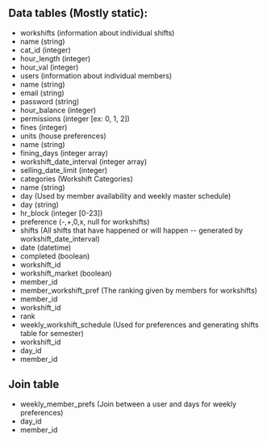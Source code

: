 ## Data tables (Mostly static):
* workshifts (information about individual shifts)
 * name (string)
 * cat_id (integer)
 * hour_length (integer)
 * hour_val (integer)
* users (information about individual members)
 * name (string)
 * email (string)
 * password (string)
 * hour_balance (integer)
 * permissions (integer [ex: 0, 1, 2])
 * fines (integer)
* units (house preferences)
 * name (string)
 * fining_days (integer array)
 * workshift_date_interval (integer array)
 * selling_date_limit (integer)
* categories (Workshift Categories)
 * name (string)
* day (Used by member availability and weekly master schedule)
 * day (string)
 * hr_block (integer [0-23])
 * preference (-,+,0,x, null for workshifts)
* shifts (All shifts that have happened or will happen -- generated by workshift_date_interval)
 * date (datetime)
 * completed (boolean)
 * workshift_id
 * workshift_market (boolean)
 * member_id
* member_workshift_pref (The ranking given by members for workshifts)
 * member_id
 * workshift_id
 * rank
* weekly_workshift_schedule (Used for preferences and generating shifts table for semester)
 * workshift_id
 * day_id
 * member_id
## Join table
* weekly_member_prefs (Join between a user and days for weekly preferences)
 * day_id
 * member_id